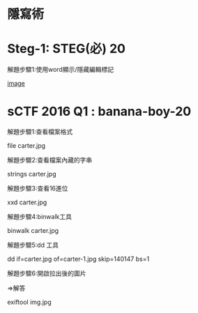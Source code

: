 # 隱寫術


# Steg-1: STEG(必) 20

解題步驟1:使用word顯示/隱藏編輯標記

[image](https://github.com/saho-yu/CTF2018/blob/master/STEG/pictures/STEG-1.png)


# sCTF 2016 Q1 : banana-boy-20

解題步驟1:查看檔案格式
 
 file carter.jpg

解題步驟2:查看檔案內藏的字串

 strings carter.jpg

解題步驟3:查看16進位

 xxd carter.jpg

解題步驟4:binwalk工具

 binwalk carter.jpg

解題步驟5:dd 工具

 dd if=carter.jpg of=carter-1.jpg skip=140147 bs=1

解題步驟6:開啟拉出後的圖片


 =>解答 

exiftool img.jpg


